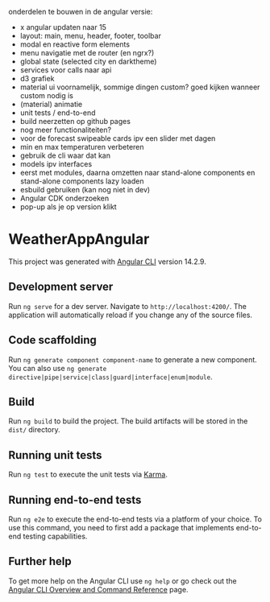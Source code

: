 onderdelen te bouwen in de angular versie:

- x angular updaten naar 15
- layout: main, menu, header, footer, toolbar
- modal en reactive form elements
- menu navigatie met de router (en ngrx?)
- global state (selected city en darktheme)
- services voor calls naar api
- d3 grafiek
- material ui voornamelijk, sommige dingen custom? goed kijken wanneer custom nodig is
- (material) animatie
- unit tests / end-to-end
- build neerzetten op github pages
- nog meer functionaliteiten? 
- voor de forecast swipeable cards ipv een slider met dagen 
- min en max temperaturen verbeteren
- gebruik de cli waar dat kan
- models ipv interfaces
- eerst met modules, daarna omzetten naar stand-alone components en stand-alone components lazy loaden
- esbuild gebruiken (kan nog niet in dev)
- Angular CDK onderzoeken
- pop-up als je op version klikt




# WeatherAppAngular

This project was generated with [Angular CLI](https://github.com/angular/angular-cli) version 14.2.9.

## Development server

Run `ng serve` for a dev server. Navigate to `http://localhost:4200/`. The application will automatically reload if you change any of the source files.

## Code scaffolding

Run `ng generate component component-name` to generate a new component. You can also use `ng generate directive|pipe|service|class|guard|interface|enum|module`.

## Build

Run `ng build` to build the project. The build artifacts will be stored in the `dist/` directory.

## Running unit tests

Run `ng test` to execute the unit tests via [Karma](https://karma-runner.github.io).

## Running end-to-end tests

Run `ng e2e` to execute the end-to-end tests via a platform of your choice. To use this command, you need to first add a package that implements end-to-end testing capabilities.

## Further help

To get more help on the Angular CLI use `ng help` or go check out the [Angular CLI Overview and Command Reference](https://angular.io/cli) page.
